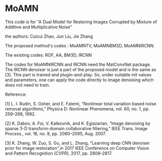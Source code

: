 # MoAMN
This code is for "A Dual Model for Restoring Images Corrupted by Mixture of Additive and Multiplicative Noise"

the authors: Cuicui Zhao, Jun Liu, Jie Zhang  

The proposed method's codes : MoAMNTV, MoAMNBM3D, MoAMNIRCNN.

The existing codes: ROF, AA, BM3D, IRCNN

The codes for MoAMNIRCNN and IRCNN need the MatConvNet package. The IRCNN denoiser is just a part of the proposed model and is the same as [3]. This part is trained and plugin-and-play. So, under suitable init values and parameters, one can apply the code directly to image denoising which does not need to train.

Reference:

[1] L. I. Rudin, S. Osher, and E. Fatemi, “Nonlinear total variation based noise removal algorithms,” Physica D: Nonlinear Phenomena, vol. 60, no. 1, pp. 259–268, 1992.

[2] K. Dabov, A. Foi, V. Katkovnik, and K. Egiazarian, “Image denoising by sparse 3-D transform-domain collaborative filtering,” IEEE Trans. Image Process., vol. 16, no. 8, pp. 2080–2095, Aug. 2007.

[3] K. Zhang, W. Zuo, S. Gu, and L. Zhang, “Learning deep CNN denoiser prior for image restoration",in 2017 IEEE Conference on Computer Vision and Pattern Recognition (CVPR), 2017, pp. 2808–2817.
